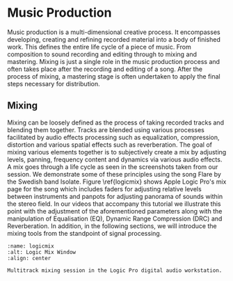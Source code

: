 # Music Production

Music production is a multi-dimensional creative process. It encompasses developing, creating and refining recorded material into a body of finished work. This defines the entire life cycle of a piece of music. 
From composition to sound recording and editing through to mixing and mastering. 
Mixing is just a single role in the music production process and often takes place after the recording and editing of a song. 
After the process of mixing, a mastering stage is often undertaken to apply the final steps necessary for distribution. 

## Mixing 

Mixing can be loosely defined as the process of taking recorded tracks and blending them together. Tracks are blended using various processes facilitated by audio effects processing such as equalization, compression, distortion and various spatial effects such as reverberation. The goal of mixing various elements together is to subjectively create a mix by adjusting levels, panning, frequency content and dynamics via various audio effects. A mix goes through a life cycle as seen in the screenshots taken from our session. We demonstrate some of these principles using the song Flare by the Swedish band Isolate. Figure \ref{logicmix} shows Apple Logic Pro's mix page for the song which includes faders for adjusting relative levels between instruments and panpots for adjusting panorama of sounds within the stereo field. In our videos that accompany this tutorial we illustrate this point with the adjustment of the aforementioned parameters along with the manipulation of Equalisation (EQ), Dynamic Range Compression (DRC) and Reverberation. In addition, in the following sections, we will introduce the mixing tools from the standpoint of signal processing.

```{figure} /assets/figures/Logic-Mixer.png
:name: logicmix
:alt: Logic Mix Window
:align: center

Multitrack mixing session in the Logic Pro digital audio workstation.
```